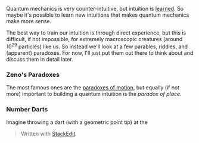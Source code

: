 Quantum mechanics is very counter-intuitive, but intuition is [learned](https://www.psychologytoday.com/us/basics/intuition). So maybe it's possible to learn new intuitions that makes quantum mechanics make more sense. 

The best way to train our intuition is through direct experience, but this is difficult, if not impossible, for extremely macroscopic creatures (around 10<sup>29</sup> particles) like us. So instead we'll look at a few parables, riddles, and (apparent) paradoxes. For now, I'll just put them out there to think about and discuss them in detail later.

### Zeno's Paradoxes
The most famous ones are the [paradoxes of motion](https://en.wikipedia.org/wiki/Zeno%27s_paradoxes#Paradoxes_of_motion), but equally (if not more) important to building a quantum intuition is the *paradox of place*.

### Number Darts
Imagine throwing a dart (with a geometric point tip) at the 

> Written with [StackEdit](https://stackedit.io/).
<!--stackedit_data:
eyJoaXN0b3J5IjpbMjA5NDY3MzE5LDE0NTYwOTg0ODgsLTkwMD
I1MzU5MiwtMjEzNTgzMDk4MiwxNTU0MDYzODc3LDczMDk5ODEx
Nl19
-->